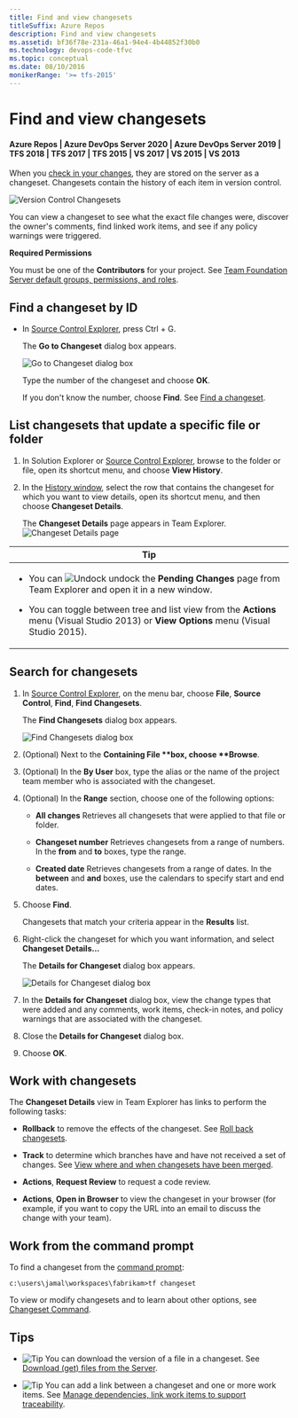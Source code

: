 ```yaml
---
title: Find and view changesets
titleSuffix: Azure Repos
description: Find and view changesets
ms.assetid: bf36f78e-231a-46a1-94e4-4b44852f30b0
ms.technology: devops-code-tfvc
ms.topic: conceptual
ms.date: 08/10/2016
monikerRange: '>= tfs-2015'
---
```



# Find and view changesets

#### Azure Repos | Azure DevOps Server 2020 | Azure DevOps Server 2019 | TFS 2018 | TFS 2017 | TFS 2015 | VS 2017 | VS 2015 | VS 2013

When you [check in your changes](check-your-work-team-codebase.md), they are stored on the server as a changeset. Changesets contain the history of each item in version control.

![Version Control Changesets](media/find-view-changesets/IC263819.png)   

You can view a changeset to see what the exact file changes were, discover the owner's comments, find linked work items, and see if any policy warnings were triggered.

**Required Permissions**

You must be one of the **Contributors** for your project. See [Team Foundation Server default groups, permissions, and roles](https://msdn.microsoft.com/library/ms253077).

## Find a changeset by ID

-   In [Source Control Explorer](use-source-control-explorer-manage-files-under-version-control.md), press Ctrl + G.

    The **Go to Changeset** dialog box appears.

    ![Go to Changeset dialog box](media/find-view-changesets/IC612254.png)

    Type the number of the changeset and choose **OK**.

    If you don't know the number, choose **Find**. See [Find a changeset](find-view-changesets.md#find).

## List changesets that update a specific file or folder

1.  In Solution Explorer or [Source Control Explorer](use-source-control-explorer-manage-files-under-version-control.md), browse to the folder or file, open its shortcut menu, and choose **View History**.

2.  In the [History window](get-history-item.md), select the row that contains the changeset for which you want to view details, open its shortcut menu, and then choose **Changeset Details**.

    The **Changeset Details** page appears in Team Explorer.   
    ![Changeset Details page](media/find-view-changesets/IC592883.png)
    
<table>
<thead>
<tr>
<th> <strong>Tip</strong></th>
</tr>
</thead>
<tbody>
<tr>
<td><ul>
<li><p>You can <img src="media/find-view-changesets/IC667296.png" title="Undock" alt="Undock" /> undock the <strong>Pending Changes</strong> page from Team Explorer and open it in a new window.</p></li>
<li><p>You can toggle between tree and list view from the <strong>Actions</strong> menu (Visual Studio 2013) or <strong>View Options</strong> menu (Visual Studio 2015).</p></li>
</ul></td>
</tr>
</tbody>
</table>

<a name="find"></a>

## Search for changesets

1. In [Source Control Explorer](use-source-control-explorer-manage-files-under-version-control.md), on the menu bar, choose **File**, **Source Control**, **Find**, **Find Changesets**.

   The **Find Changesets** dialog box appears.

   ![Find Changesets dialog box](media/find-view-changesets/IC612255.png)

2. (Optional) Next to the <strong>Containing File **box, choose **Browse</strong>.

3. (Optional) In the **By User** box, type the alias or the name of the project team member who is associated with the changeset.

4. (Optional) In the **Range** section, choose one of the following options:

   -   **All changes**   Retrieves all changesets that were applied to that file or folder.

   -   **Changeset number**   Retrieves changesets from a range of numbers. In the **from** and **to** boxes, type the range.

   -   **Created date**   Retrieves changesets from a range of dates. In the **between** and **and** boxes, use the calendars to specify start and end dates.

5. Choose **Find**.

   Changesets that match your criteria appear in the **Results** list.

6. Right-click the changeset for which you want information, and select **Changeset Details...**

   The **Details for Changeset** dialog box appears.

   ![Details for Changeset dialog box](media/find-view-changesets/IC615597.png)

7. In the **Details for Changeset** dialog box, view the change types that were added and any comments, work items, check-in notes, and policy warnings that are associated with the changeset.

8. Close the **Details for Changeset** dialog box.

9. Choose **OK**.

## Work with changesets

The **Changeset Details** view in Team Explorer has links to perform the following tasks:

-   **Rollback** to remove the effects of the changeset. See [Roll back changesets](roll-back-changesets.md).

-   **Track** to determine which branches have and have not received a set of changes. See [View where and when changesets have been merged](view-where-when-changesets-have-been-merged.md).

-   **Actions**, **Request Review** to request a code review.

-   **Actions**, **Open in Browser** to view the changeset in your browser (for example, if you want to copy the URL into an email to discuss the change with your team).


## Work from the command prompt

To find a changeset from the [command prompt](use-team-foundation-version-control-commands.md):

```
c:\users\jamal\workspaces\fabrikam>tf changeset
```

To view or modify changesets and to learn about other options, see [Changeset Command](changeset-command.md).

## Tips

-   ![Tip](media/find-view-changesets/IC572374.png) You can download the version of a file in a changeset. See [Download (get) files from the Server](download-get-files-from-server.md).

-   ![Tip](media/find-view-changesets/IC572374.png) You can add a link between a changeset and one or more work items. See [Manage dependencies, link work items to support traceability](../../boards/queries/link-work-items-support-traceability.md).
